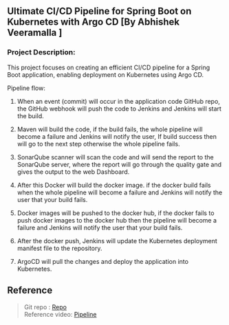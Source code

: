 ## Ultimate CI/CD Pipeline for Spring Boot on Kubernetes with Argo CD **[By Abhishek Veeramalla ]**

### Project Description:

This project focuses on creating an efficient CI/CD pipeline for a Spring Boot application, enabling deployment on Kubernetes using Argo CD.

Pipeline flow:

1. When an event (commit) will occur in the application code GitHub repo, the GitHub webhook will push the code to Jenkins and Jenkins will start the build.

2. Maven will build the code, if the build fails, the whole pipeline will become a failure and Jenkins will notify the user, If build success then will go to the next step otherwise the whole pipeline fails.

3. SonarQube scanner will scan the code and will send the report to the SonarQube server, where the report will go through the quality gate and gives the output to the web Dashboard.

4. After this Docker will build the docker image. if the docker build fails when the whole pipeline will become a failure and Jenkins will notify the user that your build fails.

5. Docker images will be pushed to the docker hub, if the docker fails to push docker images to the docker hub then the pipeline will become a failure and Jenkins will notify the user that your build fails.

6. After the docker push, Jenkins will update the Kubernetes deployment manifest file to the repository.

7. ArgoCD will pull the changes and deploy the application into Kubernetes.

## Reference

> Git repo : [Repo](https://github.com/jaswanthnasa/Jenkins-Zero-To-Hero/tree/main/java-maven-sonar-argocd-helm-k8s/spring-boot-app) <br>
> Reference video: [Pipeline](https://www.youtube.com/watch?v=JGQI5pkK82w&list=PL0mwG7J1IRFBDNX1FzLffWsaCemXo13-w&index=13&t=4124s)
